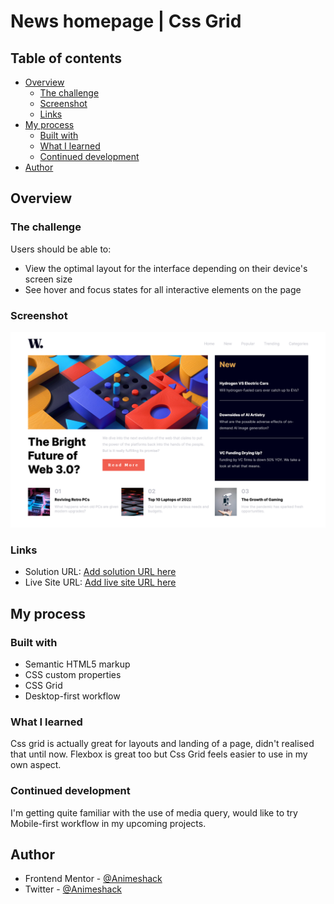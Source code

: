# News homepage | Css Grid

## Table of contents

- [Overview](#overview)
  - [The challenge](#the-challenge)
  - [Screenshot](#screenshot)
  - [Links](#links)
- [My process](#my-process)
  - [Built with](#built-with)
  - [What I learned](#what-i-learned)
  - [Continued development](#continued-development)
- [Author](#author)


## Overview

### The challenge

Users should be able to:

- View the optimal layout for the interface depending on their device's screen size
- See hover and focus states for all interactive elements on the page

### Screenshot

![](./assets/images/Screenshot%202023-05-23%20at%2013-42-03%20Frontend%20Mentor%20News%20homepage.png)


### Links

- Solution URL: [Add solution URL here](https://your-solution-url.com)
- Live Site URL: [Add live site URL here](https://your-live-site-url.com)

## My process

### Built with

- Semantic HTML5 markup
- CSS custom properties
- CSS Grid
- Desktop-first workflow


### What I learned

Css grid is actually great for layouts and landing of a page, didn't realised that until now. Flexbox is great too but Css Grid feels easier to use in my own aspect.

### Continued development

I'm getting quite familiar with the use of media query, would like to try Mobile-first workflow in my upcoming projects. 


## Author

- Frontend Mentor - [@Animeshack](https://www.frontendmentor.io/profile/animeshack)
- Twitter - [@Animeshack](https://www.twitter.com/Animeshack)

